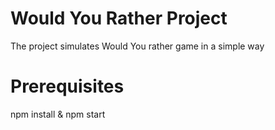 # Would You Rather Project

The project simulates Would You rather game in a simple way

# Prerequisites
npm install & npm start